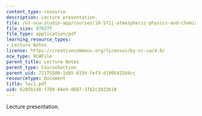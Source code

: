 ```yaml
---
content_type: resource
description: Lecture presentation.
file: /ol-ocw-studio-app/courses/10-571j-atmospheric-physics-and-chemistry-spring-2006/6205b148f78984e9d60737b2c2823b10_lec1.pdf
file_size: 979377
file_type: application/pdf
learning_resource_types:
- Lecture Notes
license: https://creativecommons.org/licenses/by-nc-sa/4.0/
ocw_type: OCWFile
parent_title: Lecture Notes
parent_type: CourseSection
parent_uid: 72175500-1d85-0159-fef3-d1905422d4cc
resourcetype: Document
title: lec1.pdf
uid: 6205b148-f789-84e9-d607-37b2c2823b10
---
```

Lecture presentation.